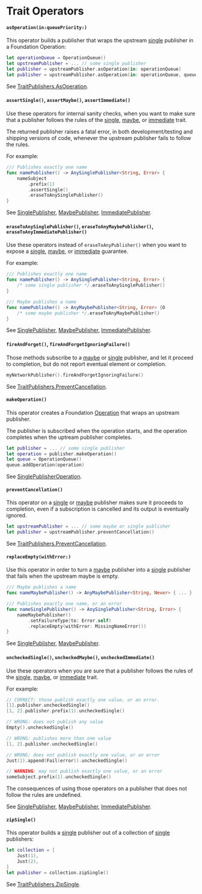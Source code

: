 Trait Operators
===============

#### `asOperation(in:queuePriority:)`

This operator builds a publisher that wraps the upstream [single] publisher in a Foundation Operation:

```swift
let operationQueue = OperationQueue()
let upstreamPublisher = ... // some single publisher
let publisher = upstreamPublisher.asOperation(in: operationQueue)
let publisher = upstreamPublisher.asOperation(in: operationQueue, queuePriority: .normal)
```

See [TraitPublishers.AsOperation].

#### `assertSingle()`, `assertMaybe()`, `assertImmediate()`

Use these operators for internal sanity checks, when you want to make sure that a publisher follows the rules of the [single], [maybe], or [immediate] trait.

The returned publisher raises a fatal error, in both development/testing and shipping versions of code, whenever the upstream publisher fails to follow the rules.

For example:

```swift
/// Publishes exactly one name
func namePublisher() -> AnySinglePublisher<String, Error> {
    nameSubject
        .prefix(1)
        .assertSingle()
        .eraseToAnySinglePublisher()
}
```

See [SinglePublisher], [MaybePublisher], [ImmediatePublisher].

#### `eraseToAnySinglePublisher()`, `eraseToAnyMaybePublisher()`, `eraseToAnyImmediatePublisher()`

Use these operators instead of `eraseToAnyPublisher()` when you want to expose a [single], [maybe], or [immediate] guarantee.

For example:

```swift
/// Publishes exactly one name
func namePublisher() -> AnySinglePublisher<String, Error> {
    /* some single publisher */.eraseToAnySinglePublisher()
}

/// Maybe publishes a name
func namePublisher() -> AnyMaybePublisher<String, Error> {O
    /* some maybe publisher */.eraseToAnyMaybePublisher()
}
```

See [SinglePublisher], [MaybePublisher], [ImmediatePublisher].

#### `fireAndForget()`, `fireAndForgetIgnoringFailure()`

Those methods subscribe to a [maybe] or [single] publisher, and let it proceed to completion, but do not report eventual element or completion.

```swift
myNetworkPublisher().fireAndForgetIgnoringFailure()
```

See [TraitPublishers.PreventCancellation].

#### `makeOperation()`

This operator creates a Foundation [Operation] that wraps an upstream publisher.

The publisher is subscribed when the operation starts, and the operation completes when the uptream publisher completes.

```swift
let publisher = ... // some single publisher
let operation = publisher.makeOperation()
let queue = OperationQueue()
queue.addOperation(operation)
```

See [SinglePublisherOperation].

#### `preventCancellation()`

This operator on a [single] or [maybe] publisher makes sure it proceeds to completion, even if a subscription is cancelled and its output is eventually ignored.

```swift
let upstreamPublisher = ... // some maybe or single publisher
let publisher = upstreamPublisher.preventCancellation()
```

See [TraitPublishers.PreventCancellation].

#### `replaceEmpty(withError:)`

Use this operator in order to turn a [maybe] publisher into a [single] publisher that fails when the upstream maybe is empty.

```swift
/// Maybe publishes a name
func nameMaybePublisher() -> AnyMaybePublisher<String, Never> { ... }

/// Publishes exactly one name, or an error
func nameSinglePublisher() -> AnySinglePublisher<String, Error> {
    nameMaybePublisher()
        .setFailureType(to: Error.self)
        .replaceEmpty(withError: MissingNameError())
}
```

See [SinglePublisher], [MaybePublisher].

#### `uncheckedSingle()`, `uncheckedMaybe()`, `uncheckedImmediate()`

Use these operators when you are sure that a publisher follows the rules of the [single], [maybe], or [immediate] trait.

For example:

```swift
// CORRECT: those publish exactly one value, or an error.
[1].publisher.uncheckedSingle()
[1, 2].publisher.prefix(1).uncheckedSingle()

// WRONG: does not publish any value
Empty().uncheckedSingle()

// WRONG: publishes more than one value
[1, 2].publisher.uncheckedSingle()

// WRONG: does not publish exactly one value, or an error
Just(1).append(Fail(error)).uncheckedSingle()

// WARNING: may not publish exactly one value, or an error
someSubject.prefix(1).uncheckedSingle()
```

The consequences of using those operators on a publisher that does not follow the rules are undefined.

See [SinglePublisher], [MaybePublisher], [ImmediatePublisher].

#### `zipSingle()`

This operator builds a [single] publisher out of a collection of [single] publishers:

```swift
let collection = [
    Just(1),
    Just(2),
]
let publisher = collection.zipSingle()
```

See [TraitPublishers.ZipSingle].


[single]: SinglePublisher.md
[maybe]: MaybePublisher.md
[immediate]: ImmediatePublisher.md
[SinglePublisher]: SinglePublisher.md
[MaybePublisher]: MaybePublisher.md
[ImmediatePublisher]: ImmediatePublisher.md
[Operation]: https://developer.apple.com/documentation/foundation/operation
[TraitPublishers.AsOperation]: TraitPublishers-AsOperation.md
[TraitPublishers.PreventCancellation]: TraitPublishers-PreventCancellation.md
[TraitPublishers.ZipSingle]: TraitPublishers-ZipSingle.md
[SinglePublisherOperation]: SinglePublisherOperation.md
